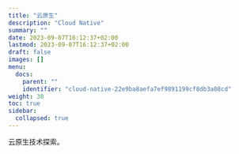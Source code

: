 ```yaml
---
title: "云原生"
description: "Cloud Native"
summary: ""
date: 2023-09-07T16:12:37+02:00
lastmod: 2023-09-07T16:12:37+02:00
draft: false
images: []
menu:
  docs:
    parent: ""
    identifier: "cloud-native-22e9ba8aefa7ef9891199cf8db3a08cd"
weight: 30
toc: true
sidebar:
  collapsed: true
---
```


云原生技术探索。
